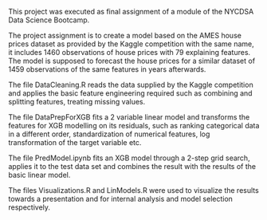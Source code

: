 This project was executed as final assignment of a module of the NYCDSA Data Science Bootcamp.

The project assignment is to create a model based on the AMES house prices dataset as provided by the Kaggle competition with the same name, it includes 1460 observations of house prices with 79 explaining features.
The model is supposed to forecast the house prices for a similar dataset of 1459 observations of the same features in years afterwards.

The file DataCleaning.R reads the data supplied by the Kaggle competition and applies the basic feature engineering required such as combining and splitting features, treating missing values.

The file DataPrepForXGB fits a 2 variable linear model and transforms the features for XGB modelling on its residuals, such as ranking categorical data in a different order, standardization of numerical features, log transformation of the target variable etc.

The file PredModel.ipynb fits an XGB model through a 2-step grid search, applies it to the test data set and combines the result with the results of the basic linear model.

The files Visualizations.R and LinModels.R were used to visualize the results towards a presentation and for internal analysis and model selection respectively.